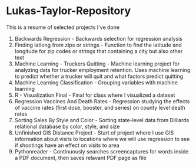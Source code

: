 # Lukas-Taylor-Repository
This is a resume of selected projects I've done
1) Backwards Regression - Backwards selection for regression analysis
2) Finding latlong from zips or strings - Function to find the latitude and longitude for zip codes or strings that containing a city but also other text
3) Machine Learning - Truckers Quitting - Machine learning project for analyzing data for trucker employment retention. Uses machine learning to predict whether a trucker will quit and what factors predict quitting
4) Machine Learning Classification - Grouping variables with machine learning
5) R - Visualization Final - Final for class where I visualized a dataset
6) Regression Vaccines And Death Rates - Regression studying the effects of vaccine rates (first dose, booster, and series) on county level death rates
7) Sorting Sales By Style and Color - Sorting state-level data from Dilliards relational database by color, style, and size 
8) Unfinished GIS Distance Project - Start of project where I use GIS information about visits to locations where we will use regression to see if shootings have an effect on visits to area
9) Pythonreader - Continuously searches screencaptures for words inside a PDF document, then saves relavant PDF page as file
